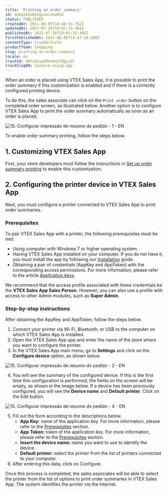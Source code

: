 ```yaml
---
title: 'Printing an order summary'
id: 5UeqJA3sHp5goJacvHwPoS
status: PUBLISHED
createdAt: 2021-08-05T14:40:53.752Z
updatedAt: 2023-07-26T19:01:33.402Z
publishedAt: 2023-07-26T19:01:33.402Z
firstPublishedAt: 2021-08-05T14:47:18.680Z
contentType: trackArticle
productTeam: Shopping
slug: printing-an-order-summary
locale: en
trackId: 4BYzQIwyOHvnmnCYQgLzdr
trackSlugEN: instore-using-app
---
```


When an order is placed using VTEX Sales App, it is possible to print the order summary if this customization is enabled and if there is a correctly configured printing device.

To do this, the sales associate can click on the `Print order` button on the completed order screen, as illustrated below. Another option is to configure VTEX Sales App to print the order summary automatically as soon as an order is placed.

![15. Configurar impressão de resumo do pedido - 1 - EN](//images.ctfassets.net/alneenqid6w5/I5tu0upqIMUVTCxTHFfmL/790d42c635583e24fafdd613393184a4/print-order-en.png)

To enable order summary printing, follow the steps below.

## 1. Customizing VTEX Sales App

First, your store developers must follow the instructions in [Set up order summary printing](https://developers.vtex.com/vtex-rest-api/docs/set-up-the-order-summary-printing) to enable this customization.

## 2. Configuring the printer device in VTEX Sales App

Next, you must configure a printer connected to VTEX Sales App to print order summaries.

### Prerequisites

To pair VTEX Sales App with a printer, the following prerequisites must be met:

* Using computer with Windows 7 or higher operating system.
* Having VTEX Sales App installed on your computer. If you do not have it, you must install the app by following our [Installation](https://help.vtex.com/en/tracks/instore-using-the-app--4BYzQIwyOHvnmnCYQgLzdr/2rPSJ8519UCCZo5uEBkqxh) guide.
* Obtaining a pair of credentials (AppKey and AppToken) with the corresponding access permissions. For more information, please refer to the article [Application keys](https://help.vtex.com/en/tutorial/application-keys--2iffYzlvvz4BDMr6WGUtet).

<div class="alert alert-info">
<p>We recommend that the access profile associated with these credentials be the <strong>VTEX Sales App Sales Person</strong>. However, you can also use a profile with access to other Admin modules, such as <strong>Super Admin</strong>.</p>
</div>

### Step-by-step instructions

After obtaining the AppKey and AppToken, follow the steps below.

1. Connect your printer via Wi-Fi, Bluetooth, or USB to the computer on which VTEX Sales App is installed.
2. Open the VTEX Sales App app and enter the name of the store where you want to configure the printer.
3. In the VTEX Sales App main menu, go to **Settings** and click on the <i class="fas fa-cog"></i> **Configure device** option, as shown below.

![15. Configurar impressão de resumo do pedido - 2 - EN](//images.ctfassets.net/alneenqid6w5/KxD08Gfiwa8mj6y6KzaKu/6b9437dbb66b4f0d86329a38ba619e5a/configuration-en.png)

<ol start="4">
  <li>You will see the summary of the configured device. If this is the first time this configuration is performed, the fields on the screen will be empty, as shown in the image below. If a device has been previously configured, you will see the <b>Device name</b> and <b>Default printer</b>. Click on the <span class="t-body c-on-base pa2 mw6 br2 bg-muted-4" style="word-break: break-word; overflow-wrap: break-word;">Edit</span> button.</li>
</ol>

![15. Configurar impressão de resumo do pedido - 4 - EN](//images.ctfassets.net/alneenqid6w5/4Xrv2WFGkaQ5ejAYZlF3ly/19ce84bc4f5f802487e75c9ce03c8fd6/image_3.png)

<ol start="5">
  <li>Fill out the form according to the descriptions below.
    <ul>
      <li><b>App Key:</b> name of the application key. For more information, please refer to the <a href="#prerequisites" rel="noopener noreferrer" class="t-body mv5 lh-copy c-link active-c-link hover-c-link visited-c-link hover-c-link break-word">Prerequisites</a> section.</li>
      <li><b>App Token:</b>  token of the application key. For more information, please refer to the <a href="#prerequisites" rel="noopener noreferrer" class="t-body mv5 lh-copy c-link active-c-link hover-c-link visited-c-link hover-c-link break-word">Prerequisites</a> section.</li>
      <li><b>Insert the device name:</b>  name you want to use to identify the device.</li>
      <li><b>Default printer:</b>  select the printer from the list of printers connected to your computer.</li></ul></li>
  <li>After entering this data, click on <span class="t-body c-on-base pa2 mw6 br2 bg-muted-4" style="word-break: break-word; overflow-wrap: break-word;">Configure</span>.</li>
</ol>

Once this process is completed, the sales associates will be able to select the printer from the list of options to print order summaries in VTEX Sales App. The system identifies the printer via the Internet.
